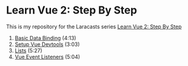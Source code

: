 # Learn Vue 2: Step By Step
This is my repository for the Laracasts series [Learn Vue 2: Step By Step](https://laracasts.com/series/learn-vue-2-step-by-step)

1. [Basic Data Binding](https://laracasts.com/series/learn-vue-2-step-by-step/episodes/1) (4:13)
2. [Setup Vue Devtools](https://laracasts.com/series/learn-vue-2-step-by-step/episodes/2) (3:03)
3. [Lists](https://laracasts.com/series/learn-vue-2-step-by-step/episodes/3) (5:27)
4. [Vue Event Listeners](https://laracasts.com/series/learn-vue-2-step-by-step/episodes/4) (5:04)
